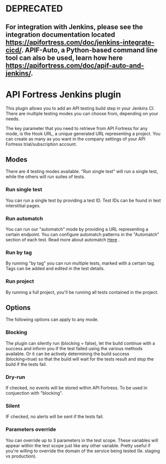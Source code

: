 # DEPRECATED
## For integration with Jenkins, please see the integration documentation located https://apifortress.com/doc/jenkins-integrate-cicd/. APIF-Auto, a Python-based command line tool can also be used, learn how here https://apifortress.com/doc/apif-auto-and-jenkins/.

# API Fortress Jenkins plugin
This plugin allows you to add an API testing build step in your Jenkins CI.
There are multiple testing modes you can choose from, depending on your needs.

The key parameter that you need to retrieve from API Fortress for any mode, is the Hook URL,
a unique generated URL representing a project. You can create as many as you want in the company
settings of your API Fortress trial/subscription account.

## Modes
There are 4 testing modes available. "Run single test" will run a single test, while the others will
run suites of tests.

### Run single test
You can run a single test by providing a test ID. Test IDs can be found in test interstitial pages.

### Run automatch
You can run our "automatch" mode by providing a URL representing a certain endpoint. You can configure
automatch patterns in the "Automatch" section of each test.
Read more about automatch [Here](http://apifortress.com/doc/automatch/) .

### Run by tag
By running "by tag" you can run multiple tests, marked with a certain tag. Tags can be added and edited
in the test details.

### Run project
By running a full project, you'll be running all tests contained in the project.

## Options
The following options can apply to any mode.

### Blocking
The plugin can silently run (blocking = false), let the build continue with a success and inform you if the
test failed using the various methods available. Or it can be actively determining the build success (blocking=true)
so that the build will wait for the tests result and stop the build if the tests fail.

### Dry-run
If checked, no events will be stored within API Fortress. To be used in conjuection with "blocking".

### Silent
IF checked, no alerts will be sent if the tests fail.

### Parameters override
You can override up to 3 parameters in the test scope. These variables will appear within the test scope just like
any other variable. Pretty useful if you're willing to override the domain of the service being tested (Ie. staging vs production).
